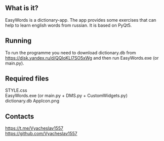 What is it?
-----------
EasyWords is a dictionary-app. The app provides some exercises that can help to learn english words from russian. It is
based on PyQt5.

Running
------------
To run the programme you need to download dictionary.db from https://disk.yandex.ru/d/QQloKLl7SO5xWg
and then run EasyWords.exe (or main.py).

Required files
--------------
STYLE.css <br>
EasyWords.exe (or main.py + DMS.py + CustomWidgets.py) <br>
dictionary.db AppIcon.png

Contacts
--------
https://t.me/Vyacheslav1557 <br>
https://github.com/Vyacheslav1557